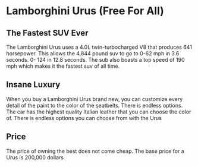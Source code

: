 
# Lamborghini Urus (Free For All)
## The Fastest SUV Ever
The Lamborghini Urus uses a 4.0L twin-turbocharged V8 that produces 641 horsepower. This allows the 4,844 pound suv to go to 0-62 mph in 3.6 seconds. 0- 124 in 12.8 seconds. The sub also boasts a top speed of 190 mph which makes it the fastest suv of all time.
## Insane Luxury
When you buy a Lamborghini Urus brand new, you can customize every detail of the paint to the color of the seatbelts. There is endless options. The car has the highest quality Italian leather that you can choose the color of. There is endless options you can choose from with the Urus

## Price
The price of owning the best does not come cheap. The base price for a Urus is 200,000 dollars